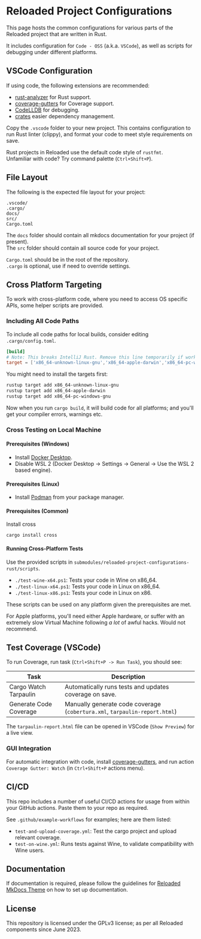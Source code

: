 # Reloaded Project Configurations

This page hosts the common configurations for various parts of the Reloaded project that are written in Rust.  

It includes configuration for `Code - OSS` (a.k.a. `VSCode`), as well as scripts for debugging under different platforms.  

## VSCode Configuration

If using code, the following extensions are recommended:
- [rust-analyzer](https://marketplace.visualstudio.com/items?itemName=rust-lang.rust-analyzer) for Rust support.  
- [coverage-gutters](https://marketplace.visualstudio.com/items?itemName=ryanluker.vscode-coverage-gutters) for Coverage support.  
- [CodeLLDB](https://marketplace.visualstudio.com/items?itemName=vadimcn.vscode-lldb) for debugging.  
- [crates](https://marketplace.visualstudio.com/items?itemName=serayuzgur.crates) easier dependency management.  

Copy the `.vscode` folder to your new project. This contains configuration to run Rust linter (clippy),
and format your code to meet style requirements on save.

Rust projects in Reloaded use the default code style of `rustfmt`.  
Unfamiliar with code? Try command palette (`Ctrl+Shift+P`).  

## File Layout

The following is the expected file layout for your project:

```
.vscode/
.cargo/
docs/
src/
Cargo.toml
```

The `docs` folder should contain all mkdocs documentation for your project (if present).  
The `src` folder should contain all source code for your project.  

`Cargo.toml` should be in the root of the repository.  
`.cargo` is optional, use if need to override settings.  

## Cross Platform Targeting

To work with cross-platform code, where you need to access OS specific APIs, some helper scripts are provided.

### Including All Code Paths

To include all code paths for local builds, consider editing `.cargo/config.toml`.

```toml
[build]
# Note: This breaks IntelliJ Rust. Remove this line temporarily if working from that IDE.
target = ['x86_64-unknown-linux-gnu','x86_64-apple-darwin','x86_64-pc-windows-gnu']
```

You might need to install the targets first:

```bash
rustup target add x86_64-unknown-linux-gnu
rustup target add x86_64-apple-darwin
rustup target add x86_64-pc-windows-gnu
```

Now when you run `cargo build`, it will build code for all platforms; and you'll get your compiler errors, warnings etc.

### Cross Testing on Local Machine

#### Prerequisites (Windows)

- Install [Docker Desktop](https://www.docker.com/products/docker-desktop/).  
- Disable WSL 2 (Docker Desktop -> Settings -> General -> Use the WSL 2 based engine).  

#### Prerequisites (Linux)

- Install [Podman](https://podman.io) from your package manager.  

#### Prerequisites (Common)

Install cross

```
cargo install cross
```

#### Running Cross-Platform Tests

Use the provided scripts in `submodules/reloaded-project-configurations-rust/scripts`.

- `./test-wine-x64.ps1`: Tests your code in Wine on x86_64.  
- `./test-linux-x64.ps1`: Tests your code in Linux on x86_64.  
- `./test-linux-x86.ps1`: Tests your code in Linux on x86.  

These scripts can be used on any platform given the prerequisites are met.  

For Apple platforms, you'll need either Apple hardware, or suffer with an extremely slow Virtual Machine following *a lot* of awful hacks. Would not recommend.

## Test Coverage (VSCode)

To run Coverage, run task (`Ctrl+Shift+P -> Run Task`), you should see: 

| Task                   | Description                                                                |
| ---------------------- | -------------------------------------------------------------------------- |
| Cargo Watch Tarpaulin  | Automatically runs tests and updates coverage on save.                     |
| Generate Code Coverage | Manually generate code coverage (`cobertura.xml`, `tarpaulin-report.html`) |

The `tarpaulin-report.html` file can be opened in VSCode (`Show Preview`) for a live view.

### GUI Integration

For automatic integration with code, install [coverage-gutters](https://marketplace.visualstudio.com/items?itemName=ryanluker.vscode-coverage-gutters),
and run action `Coverage Gutter: Watch` (in `Ctrl+Shift+P` actions menu).

## CI/CD

This repo includes a number of useful CI/CD actions for usage from within your GitHub actions.
Paste them to your repo as required.

See `.github/example-workflows` for examples; here are them listed:  
- `test-and-upload-coverage.yml`: Test the cargo project and upload relevant coverage.  
- `test-on-wine.yml`: Runs tests against Wine, to validate compatibility with Wine users.  

## Documentation

If documentation is required, please follow the guidelines
for [Reloaded MkDocs Theme](https://reloaded-project.github.io/Reloaded.MkDocsMaterial.Themes.R2/Pages/)
on how to set up documentation.

## License

This repository is licensed under the GPLv3 license; as per all Reloaded components since June 2023.